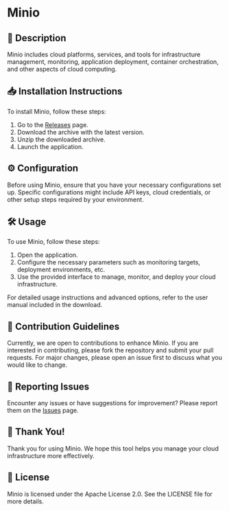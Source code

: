 # Minio

## 📜 Description

Minio includes cloud platforms, services, and tools for infrastructure management, monitoring, application deployment, container orchestration, and other aspects of cloud computing.

## 📥 Installation Instructions

To install Minio, follow these steps:

1. Go to the [Releases](../../releases) page.
2. Download the archive with the latest version.
3. Unzip the downloaded archive.
4. Launch the application.

## ⚙️ Configuration

Before using Minio, ensure that you have your necessary configurations set up. Specific configurations might include API keys, cloud credentials, or other setup steps required by your environment.

## 🛠️ Usage

To use Minio, follow these steps:

1. Open the application.
2. Configure the necessary parameters such as monitoring targets, deployment environments, etc.
3. Use the provided interface to manage, monitor, and deploy your cloud infrastructure.

For detailed usage instructions and advanced options, refer to the user manual included in the download.

## 🤝 Contribution Guidelines

Currently, we are open to contributions to enhance Minio. If you are interested in contributing, please fork the repository and submit your pull requests. For major changes, please open an issue first to discuss what you would like to change.

## 🐞 Reporting Issues

Encounter any issues or have suggestions for improvement? Please report them on the [Issues](../../issues) page.

## 🌟 Thank You!

Thank you for using Minio. We hope this tool helps you manage your cloud infrastructure more effectively.

## 📄 License

Minio is licensed under the Apache License 2.0. See the LICENSE file for more details.

